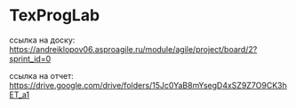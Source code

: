 # TexProgLab


ссылка на доску:
https://andreiklopov06.asproagile.ru/module/agile/project/board/2?sprint_id=0


ссылка на отчет:
https://drive.google.com/drive/folders/15Jc0YaB8mYsegD4xSZ9Z7O9CK3hET_a1
